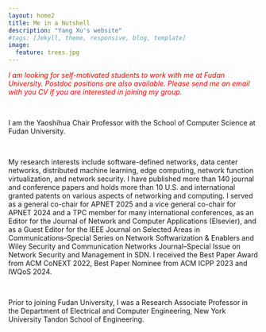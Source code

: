 ```yaml
---
layout: home2
title: Me in a Nutshell
description: "Yang Xu's website"
#tags: [Jekyll, theme, responsive, blog, template]
image:
  feature: trees.jpg
---
```


 <p style="color:red"> <i> I am looking for self-motivated students to work with me at Fudan University. Postdoc positions are also available. Please send me an email with you CV if you are interested in joining my group. </i> </p>

<br />

I am the Yaoshihua Chair Professor with the School of Computer Science at Fudan University.

<br />

My research interests include software-defined networks, data center networks, distributed machine learning, edge computing, network function virtualization, and network security. I have published more than 140 journal and conference papers and holds more than 10 U.S. and international granted patents on various aspects of networking and computing. I served as a general co-chair for APNET 2025 and a vice general co-chair for APNET 2024 and a TPC member for many international conferences, as an Editor for the Journal of Network and Computer Applications (Elsevier), and as a Guest Editor for the IEEE Journal on Selected Areas in Communications–Special Series on Network Softwarization & Enablers and Wiley Security and Communication Networks Journal–Special Issue on Network Security and Management in SDN. I received the Best Paper Award from ACM CoNEXT 2022, Best Paper Nominee from ACM ICPP 2023 and IWQoS 2024.

<br />

Prior to joining Fudan University, I was a Research Associate Professor in the Department of Electrical and Computer Engineering, New York University Tandon School of Engineering. 



